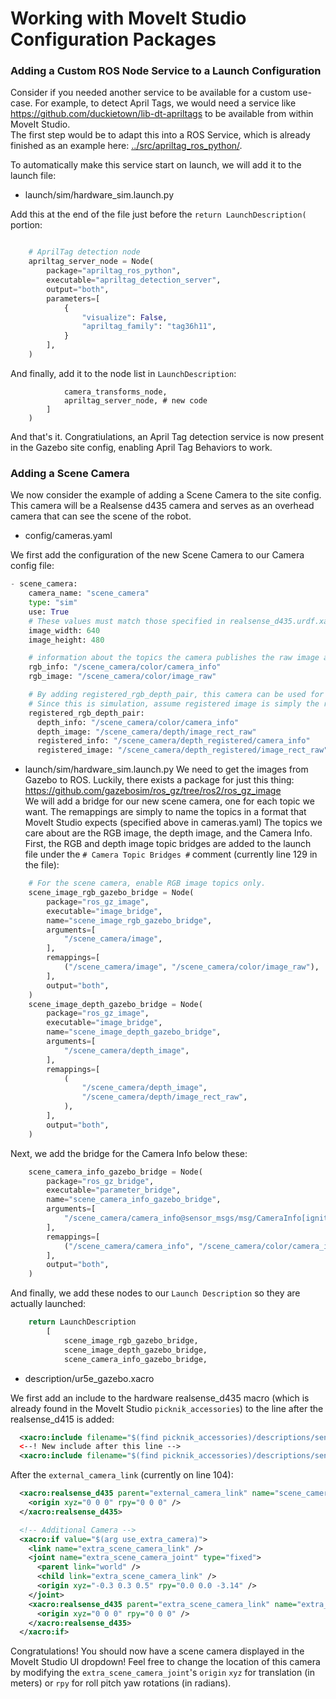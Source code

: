 # Working with MoveIt Studio Configuration Packages

### Adding a Custom ROS Node Service to a Launch Configuration

Consider if you needed another service to be available for a custom use-case.
For example, to detect April Tags, we would need a service like https://github.com/duckietown/lib-dt-apriltags to be available from within MoveIt Studio.  
The first step would be to adapt this into a ROS Service, which is already finished as an example here: [../src/apriltag_ros_python/](../src/apriltag_ros_python).

To automatically make this service start on launch, we will add it to the launch file:

- launch/sim/hardware_sim.launch.py

Add this at the end of the file just before the `return LaunchDescription(` portion:

```python

    # AprilTag detection node
    apriltag_server_node = Node(
        package="apriltag_ros_python",
        executable="apriltag_detection_server",
        output="both",
        parameters=[
            {
                "visualize": False,
                "apriltag_family": "tag36h11",
            }
        ],
    )

```

And finally, add it to the node list in `LaunchDescription`:

```python3
            camera_transforms_node,
            apriltag_server_node, # new code
        ]
    )
```

And that's it. Congratiulations, an April Tag detection service is now present in the Gazebo site config, enabling April Tag Behaviors to work.

### Adding a Scene Camera

We now consider the example of adding a Scene Camera to the site config.
This camera will be a Realsense d435 camera and serves as an overhead camera that can see the scene of the robot.

- config/cameras.yaml

We first add the configuration of the new Scene Camera to our Camera config file:

```python
- scene_camera:
    camera_name: "scene_camera"
    type: "sim"
    use: True
    # These values must match those specified in realsense_d435.urdf.xacro
    image_width: 640
    image_height: 480

    # information about the topics the camera publishes the raw image and info
    rgb_info: "/scene_camera/color/camera_info"
    rgb_image: "/scene_camera/color/image_raw"

    # By adding registered_rgb_depth_pair, this camera can be used for "Set Transform From Click"
    # Since this is simulation, assume registered image is simply the raw image.
    registered_rgb_depth_pair:
      depth_info: "/scene_camera/color/camera_info"
      depth_image: "/scene_camera/depth/image_rect_raw"
      registered_info: "/scene_camera/depth_registered/camera_info"
      registered_image: "/scene_camera/depth_registered/image_rect_raw"
```

- launch/sim/hardware_sim.launch.py
We need to get the images from Gazebo to ROS. Luckily, there exists a package for just this thing:
https://github.com/gazebosim/ros_gz/tree/ros2/ros_gz_image  
We will add a bridge for our new scene camera, one for each topic we want.
The remappings are simply to name the topics in a format that MoveIt Studio expects (specified above in cameras.yaml)
The topics we care about are the RGB image, the depth image, and the Camera Info.
First, the RGB and depth image topic bridges are added to the launch file under the `# Camera Topic Bridges #` comment (currently line 129 in the file):

```python
    # For the scene camera, enable RGB image topics only.
    scene_image_rgb_gazebo_bridge = Node(
        package="ros_gz_image",
        executable="image_bridge",
        name="scene_image_rgb_gazebo_bridge",
        arguments=[
            "/scene_camera/image",
        ],
        remappings=[
            ("/scene_camera/image", "/scene_camera/color/image_raw"),
        ],
        output="both",
    )
    scene_image_depth_gazebo_bridge = Node(
        package="ros_gz_image",
        executable="image_bridge",
        name="scene_image_depth_gazebo_bridge",
        arguments=[
            "/scene_camera/depth_image",
        ],
        remappings=[
            (
                "/scene_camera/depth_image",
                "/scene_camera/depth/image_rect_raw",
            ),
        ],
        output="both",
    )
```

Next, we add the bridge for the Camera Info below these: 

```python
    scene_camera_info_gazebo_bridge = Node(
        package="ros_gz_bridge",
        executable="parameter_bridge",
        name="scene_camera_info_gazebo_bridge",
        arguments=[
            "/scene_camera/camera_info@sensor_msgs/msg/CameraInfo[ignition.msgs.CameraInfo",
        ],
        remappings=[
            ("/scene_camera/camera_info", "/scene_camera/color/camera_info"),
        ],
        output="both",
    )
```

And finally, we add these nodes to our `Launch Description` so they are actually launched:
```python
    return LaunchDescription
        [
            scene_image_rgb_gazebo_bridge,
            scene_image_depth_gazebo_bridge,
            scene_camera_info_gazebo_bridge,
```

- description/ur5e_gazebo.xacro

We first add an include to the hardware realsense_d435 macro (which is already found in the MoveIt Studio `picknik_accessories`) to the line after the realsense_d415 is added:

```xml
  <xacro:include filename="$(find picknik_accessories)/descriptions/sensors/realsense_d415.urdf.xacro" />
  <--! New include after this line -->
  <xacro:include filename="$(find picknik_accessories)/descriptions/sensors/realsense_d435.urdf.xacro" />
```

After the `external_camera_link` (currently on line 104):
```xml
  <xacro:realsense_d435 parent="external_camera_link" name="scene_camera" visible="false" simulate_depth="true">
    <origin xyz="0 0 0" rpy="0 0 0" />
  </xacro:realsense_d435>

  <!-- Additional Camera -->
  <xacro:if value="$(arg use_extra_camera)">
    <link name="extra_scene_camera_link" />
    <joint name="extra_scene_camera_joint" type="fixed">
      <parent link="world" />
      <child link="extra_scene_camera_link" />
      <origin xyz="-0.3 0.3 0.5" rpy="0.0 0.0 -3.14" />
    </joint>
    <xacro:realsense_d435 parent="extra_scene_camera_link" name="extra_camera" visible="false" simulate_depth="false">
      <origin xyz="0 0 0" rpy="0 0 0" />
    </xacro:realsense_d435>
  </xacro:if>

```

Congratulations! You should now have a scene camera displayed in the MoveIt Studio UI dropdown!
Feel free to change the location of this camera by modifying the `extra_scene_camera_joint`'s `origin` `xyz` for translation (in meters) or `rpy` for roll pitch yaw rotations (in radians).


